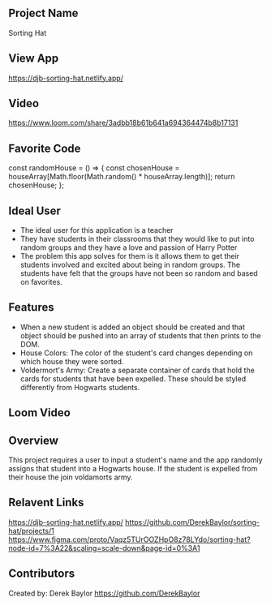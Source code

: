 ## Project Name
Sorting Hat

## View App
https://djb-sorting-hat.netlify.app/

## Video 
https://www.loom.com/share/3adbb18b61b641a694364474b8b17131
## Favorite Code
const randomHouse = () => {
    const chosenHouse = houseArray[Math.floor(Math.random() * houseArray.length)];
    return chosenHouse;
};

## Ideal User
- The ideal user for this application is a teacher
- They have students in their classrooms that they would like to put into random groups and they have a love and passion of Harry Potter
- The problem this app solves for them is it allows them to get their students involved and excited about being in random groups. The students have felt that the groups have not been so random and based on favorites.

## Features
- When a new student is added an object should be created and that object should be pushed into an array of students that then prints to the DOM.
- House Colors: The color of the student's card changes depending on which house they were sorted.
- Voldermort's Army: Create a separate container of cards that hold the cards for students that have been expelled. These should be styled differently from Hogwarts students.
## Loom Video

## Overview
This project requires a user to input a student's name and the app randomly assigns that student into a Hogwarts house. If the student is expelled from their house the join voldamorts army. 


## Relavent Links
https://djb-sorting-hat.netlify.app/
https://github.com/DerekBaylor/sorting-hat/projects/1
https://www.figma.com/proto/Vaqz5TUrOOZHpO8z78LYdo/sorting-hat?node-id=7%3A22&scaling=scale-down&page-id=0%3A1
## Contributors
Created by: Derek Baylor    https://github.com/DerekBaylor